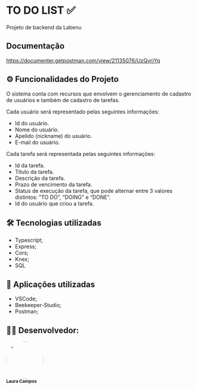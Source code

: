 # TO DO LIST ✅
Projeto de backend da Labenu

## Documentação

https://documenter.getpostman.com/view/21135076/UzQvrjYq

## ⚙️ Funcionalidades do Projeto

O sistema conta com recursos que envolvem o gerenciamento de cadastro de usuários e também de cadastro de tarefas. 

Cada usuário será representado pelas seguintes informações:

- Id do usuário.
- Nome do usuário.
- Apelido (nickname) do usuário.
- E-mail do usuário.

Cada tarefa será representada pelas seguintes informações:

- Id da tarefa.
- Título da tarefa.
- Descrição da tarefa.
- Prazo de vencimento da tarefa.
- Status de execução da tarefa, que pode alternar entre 3 valores distintos: ”TO DO”, “DOING” e “DONE”.
- Id do usuário que criou a tarefa.

## 🛠 Tecnologias utilizadas

- Typescript;
- Express;
- Cors;
- Knex; 
- SQL

## 🚀 Aplicações utilizadas
- VSCode;
- Beekeeper-Studio;
- Postman;


## 👨‍💻 Desenvolvedor:


<a href="https://github.com/lausmpc">
 <img style="border-radius: 50%;" src="https://avatars.githubusercontent.com/u/101334115?v=4" width="100px;" alt=""/>
 <br />
 <sub><b>Laura Campos</b></sub></a> <a href="https://github.com/lausompac" title="github"></a>
 <br>
 <br>

